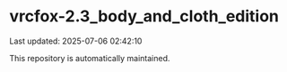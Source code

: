 # vrcfox-2.3_body_and_cloth_edition

Last updated: 2025-07-06 02:42:10

This repository is automatically maintained.
